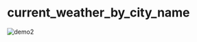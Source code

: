# current_weather_by_city_name


![demo2](https://user-images.githubusercontent.com/48266885/100582919-8f3a5e00-331c-11eb-9bbd-83152443a1fa.gif)
